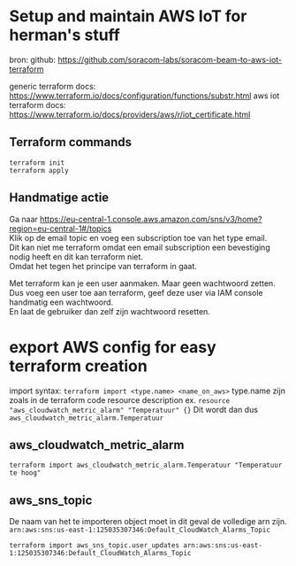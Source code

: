 # Setup and maintain AWS IoT for herman's stuff
bron: 
github: https://github.com/soracom-labs/soracom-beam-to-aws-iot-terraform

generic terraform docs: https://www.terraform.io/docs/configuration/functions/substr.html
aws iot terraform docs: https://www.terraform.io/docs/providers/aws/r/iot_certificate.html

## Terraform commands
```
terraform init
terraform apply
```

## Handmatige actie
Ga naar https://eu-central-1.console.aws.amazon.com/sns/v3/home?region=eu-central-1#/topics  
Klik op de email topic en voeg een subscription toe van het type email.  
Dit kan niet me terraform omdat een email subscription een bevestiging nodig heeft en dit kan terraform niet.  
Omdat het tegen het principe van terraform in gaat. 

Met terraform kan je een user aanmaken. Maar geen wachtwoord zetten. 
Dus voeg een user toe aan terraform, geef deze user via IAM console handmatig een wachtwoord.  
En laat de gebruiker dan zelf zijn wachtwoord resetten. 


# export AWS config for easy terraform creation

import syntax: `terraform import <type.name> <name_on_aws>`
type.name zijn zoals in de terraform code resource description ex. `resource "aws_cloudwatch_metric_alarm" "Temperatuur" {}`
Dit wordt dan dus `aws_cloudwatch_metric_alarm.Temperatuur`

## aws_cloudwatch_metric_alarm
```
terraform import aws_cloudwatch_metric_alarm.Temperatuur "Temperatuur te hoog"
```

## aws_sns_topic
De naam van het te importeren object moet in dit geval de volledige arn zijn.  
`arn:aws:sns:us-east-1:125035307346:Default_CloudWatch_Alarms_Topic`

```
terraform import aws_sns_topic.user_updates arn:aws:sns:us-east-1:125035307346:Default_CloudWatch_Alarms_Topic
```